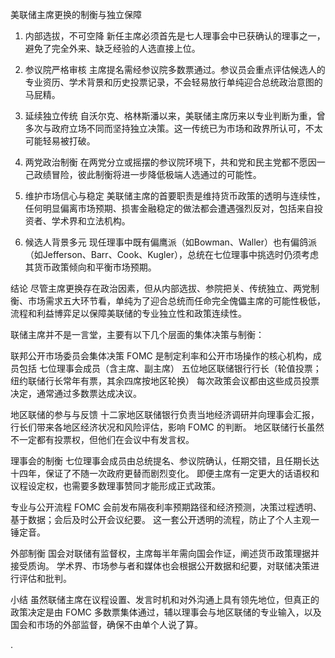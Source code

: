 美联储主席更换的制衡与独立保障

1. 内部选拔，不可空降
   新任主席必须首先是七人理事会中已获确认的理事之一，避免了完全外来、缺乏经验的人选直接上位。

2. 参议院严格审核
   主席提名需经参议院多数票通过。参议员会重点评估候选人的专业资历、学术背景和历史投票记录，不会轻易放行单纯迎合总统政治意图的马屁精。

3. 延续独立传统
   自沃尔克、格林斯潘以来，美联储主席历来以专业判断为重，曾多次与政府立场不同而坚持独立决策。这一传统已为市场和政界所认可，不太可能轻易被打破。

4. 两党政治制衡
   在两党分立或摇摆的参议院环境下，共和党和民主党都不愿因一己政绩冒险，彼此制衡将进一步降低极端人选通过的可能性。

5. 维护市场信心与稳定
   美联储主席的首要职责是维持货币政策的透明与连续性，任何明显偏离市场预期、损害金融稳定的做法都会遭遇强烈反对，包括来自投资者、学术界和立法机构。

6. 候选人背景多元
   现任理事中既有偏鹰派（如Bowman、Waller）也有偏鸽派（如Jefferson、Barr、Cook、Kugler），总统在七位理事中挑选时仍须考虑其货币政策倾向和平衡市场预期。

结论
尽管主席更换存在政治因素，但从内部选拔、参院把关、传统独立、两党制衡、市场需求五大环节看，单纯为了迎合总统而任命完全傀儡主席的可能性极低，流程和利益博弈足以保障美联储的专业独立性和政策连续性。

联储主席并不是一言堂，主要有以下几个层面的集体决策与制衡：

联邦公开市场委员会集体决策
FOMC 是制定利率和公开市场操作的核心机构，成员包括
七位理事会成员（含主席、副主席）
五位地区联储银行行长（轮值投票；纽约联储行长常年有票，其余四席按地区轮换）
每次政策会议都由这些成员投票决定，通常通过多数票达成决议。

地区联储的参与与反馈
十二家地区联储银行负责当地经济调研并向理事会汇报，行长们带来各地区经济状况和风险评估，影响 FOMC 的判断。
地区联储行长虽然不一定都有投票权，但他们在会议中有发言权。

理事会的制衡
七位理事会成员由总统提名、参议院确认，任期交错，且任期长达十四年，保证了不随一次政府更替而剧烈变化。
即便主席有一定更大的话语权和议程设定权，也需要多数理事赞同才能形成正式政策。

专业与公开流程
FOMC 会前发布隔夜利率预期路径和经济预测，决策过程透明、基于数据；会后及时公开会议纪要。
这一套公开透明的流程，防止了个人主观一锤定音。

外部制衡
国会对联储有监督权，主席每半年需向国会作证，阐述货币政策理据并接受质询。
学术界、市场参与者和媒体也会根据公开数据和纪要，对联储决策进行评估和批判。

小结
虽然联储主席在议程设置、发言时机和对外沟通上具有领先地位，但真正的政策决定是由 FOMC 多数票集体通过，辅以理事会与地区联储的专业输入，以及国会和市场的外部监督，确保不由单个人说了算。

.
